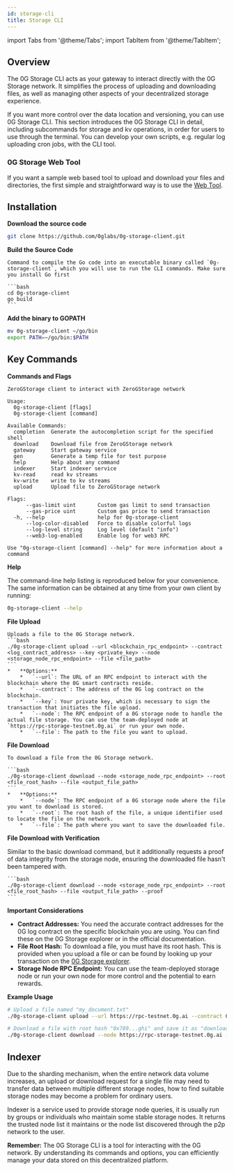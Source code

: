 ```yaml
---
id: storage-cli
title: Storage CLI
---
```


import Tabs from '@theme/Tabs';
import TabItem from '@theme/TabItem';


## Overview

The 0G Storage CLI  acts as your gateway to interact directly with the 0G Storage network. It simplifies the process of uploading and downloading files, as well as managing other aspects of your decentralized storage experience. 

If you want more control over the data location and versioning, you can use 0G Storage CLI. This section introduces the 0G Storage CLI in detail, including subcommands for storage and kv operations, in order for users to use through the terminal. You can develop your own scripts, e.g. regular log uploading cron jobs, with the CLI tool.

### 0G Storage Web Tool

If you want a sample web based tool to upload and download your files and directories, the first simple and straightforward way is to use the [Web Tool](https://storagescan-galileo.0g.ai/tool). 


## Installation

**Download the source code**

```bash
git clone https://github.com/0glabs/0g-storage-client.git
```

**Build the Source Code**
    
    Command to compile the Go code into an executable binary called `0g-storage-client`, which you will use to run the CLI commands. Make sure you install Go first

    ```bash
    cd 0g-storage-client
    go build
    ```

**Add the binary to GOPATH**

```bash
mv 0g-storage-client ~/go/bin
export PATH=~/go/bin:$PATH
```

## Key Commands

**Commands and Flags**

```
ZeroGStorage client to interact with ZeroGStorage network

Usage:
  0g-storage-client [flags]
  0g-storage-client [command]

Available Commands:
  completion  Generate the autocompletion script for the specified shell
  download    Download file from ZeroGStorage network
  gateway     Start gateway service
  gen         Generate a temp file for test purpose
  help        Help about any command
  indexer     Start indexer service
  kv-read     read kv streams
  kv-write    write to kv streams
  upload      Upload file to ZeroGStorage network

Flags:
      --gas-limit uint       Custom gas limit to send transaction
      --gas-price uint       Custom gas price to send transaction
  -h, --help                 help for 0g-storage-client
      --log-color-disabled   Force to disable colorful logs
      --log-level string     Log level (default "info")
      --web3-log-enabled     Enable log for web3 RPC

Use "0g-storage-client [command] --help" for more information about a command
```

**Help**

The command-line help listing is reproduced below for your convenience. The same information can be obtained at any time from your own client by running:

```bash
0g-storage-client --help
```


**File Upload**

    Uploads a file to the 0G Storage network.
    ```bash
    ./0g-storage-client upload --url <blockchain_rpc_endpoint> --contract <log_contract_address> --key <private_key> --node <storage_node_rpc_endpoint> --file <file_path>
    ```
    *   **Options:**
        *   `--url`: The URL of an RPC endpoint to interact with the blockchain where the 0G smart contracts reside.
        *   `--contract`: The address of the 0G log contract on the blockchain.
        *   `--key`: Your private key, which is necessary to sign the transaction that initiates the file upload.
        *   `--node`: The RPC endpoint of a 0G storage node to handle the actual file storage. You can use the team-deployed node at `https://rpc-storage-testnet.0g.ai` or run your own node.
        *   `--file`: The path to the file you want to upload.

**File Download**
    
    To download a file from the 0G Storage network.

    ```bash
    ./0g-storage-client download --node <storage_node_rpc_endpoint> --root <file_root_hash> --file <output_file_path>
    ```
    *   **Options:**
        *   `--node`: The RPC endpoint of a 0G storage node where the file you want to download is stored.
        *   `--root`: The root hash of the file, a unique identifier used to locate the file on the network.
        *   `--file`: The path where you want to save the downloaded file.

**File Download with Verification**

   Similar to the basic download command, but it additionally requests a proof of data integrity from the storage node, ensuring the downloaded file hasn't been tampered with.

    ```bash
    ./0g-storage-client download --node <storage_node_rpc_endpoint> --root <file_root_hash> --file <output_file_path> --proof
    ```

**Important Considerations**

*   **Contract Addresses:** You need the accurate contract addresses for the 0G log contract on the specific blockchain you are using. You can find these on the 0G Storage explorer or in the official documentation.
*   **File Root Hash:** To download a file, you must have its root hash. This is provided when you upload a file or can be found by looking up your transaction on the [0G Storage explorer](https://storagescan-galileo.0g.ai/).
*   **Storage Node RPC Endpoint:** You can use the team-deployed storage node or run your own node for more control and the potential to earn rewards.


**Example Usage**

```bash
# Upload a file named "my_document.txt"
./0g-storage-client upload --url https://rpc-testnet.0g.ai --contract 0x123...abc --key 0x456...def --node https://rpc-storage-testnet.0g.ai --file my_document.txt

# Download a file with root hash "0x789...ghi" and save it as "downloaded_file.txt"
./0g-storage-client download --node https://rpc-storage-testnet.0g.ai --root 0x789...ghi --file downloaded_file.txt
```

## Indexer

Due to the sharding mechanism, when the entire network data volume increases, an upload or download request for a single file may need to transfer data between multiple different storage nodes, how to find suitable storage nodes may become a problem for ordinary users.

Indexer is a service used to provide storage node queries, it is usually run by groups or individuals who maintain some stable storage nodes. It returns the trusted node list it maintains or the node list discovered through the p2p network to the user.


**Remember:** The 0G Storage CLI is a tool for interacting with the 0G network. By understanding its commands and options, you can efficiently manage your data stored on this decentralized platform.

